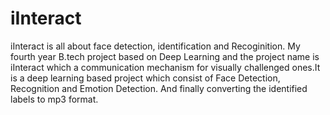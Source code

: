 # iInteract
iInteract is all about face detection, identification and Recoginition.
My fourth year B.tech project based on Deep Learning and the project name is iInteract which a communication mechanism for visually challenged ones.It is a deep learning based project which consist of Face Detection, Recognition and Emotion Detection. And finally converting the identified labels to mp3 format.
